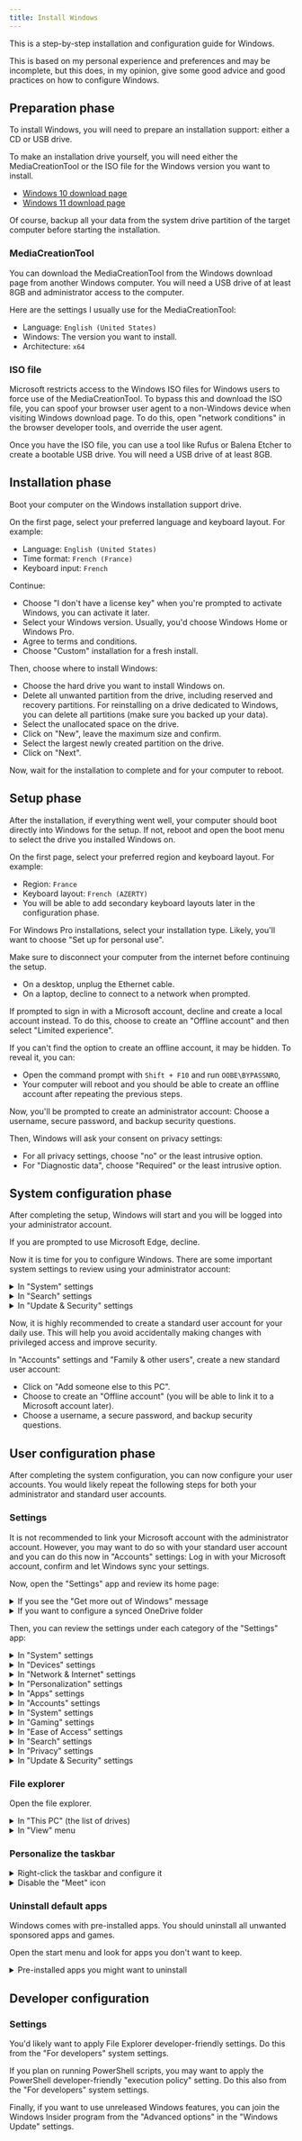 ```yaml
---
title: Install Windows
---
```


This is a step-by-step installation and configuration guide for Windows.

This is based on my personal experience and preferences and may be incomplete,
but this does, in my opinion, give some good advice and good practices on how to configure Windows.


## Preparation phase

To install Windows, you will need to prepare an installation support: either a CD or USB drive.

To make an installation drive yourself, you will need either the MediaCreationTool
or the ISO file for the Windows version you want to install.

- [Windows 10 download page](https://www.microsoft.com/en-us/software-download/windows10)
- [Windows 11 download page](https://www.microsoft.com/en-us/software-download/windows11)

Of course, backup all your data from the system drive partition of the target computer before starting the installation.

### MediaCreationTool

You can download the MediaCreationTool from the Windows download page from another Windows computer.
You will need a USB drive of at least 8GB and administrator access to the computer.

Here are the settings I usually use for the MediaCreationTool:
- Language: `English (United States)`
- Windows: The version you want to install.
- Architecture: `x64`

### ISO file

Microsoft restricts access to the Windows ISO files for Windows users to force use of the MediaCreationTool.
To bypass this and download the ISO file, you can spoof your browser user agent to a non-Windows device when visiting Windows download page. To do this, open "network conditions" in the browser developer tools, and override the user agent.

Once you have the ISO file, you can use a tool like Rufus or Balena Etcher to create a bootable USB drive.
You will need a USB drive of at least 8GB.


## Installation phase

Boot your computer on the Windows installation support drive.

On the first page, select your preferred language and keyboard layout. For example:

- Language: `English (United States)`
- Time format: `French (France)`
- Keyboard input: `French`

Continue:

- Choose "I don't have a license key" when you're prompted to activate Windows, you can activate it later.
- Select your Windows version. Usually, you'd choose Windows Home or Windows Pro.
- Agree to terms and conditions.
- Choose "Custom" installation for a fresh install.

Then, choose where to install Windows:

- Choose the hard drive you want to install Windows on.
- Delete all unwanted partition from the drive, including reserved and recovery partitions.
  For reinstalling on a drive dedicated to Windows, you can delete all partitions (make sure you backed up your data).
- Select the unallocated space on the drive.
- Click on "New", leave the maximum size and confirm.
- Select the largest newly created partition on the drive.
- Click on "Next".

Now, wait for the installation to complete and for your computer to reboot.


## Setup phase

After the installation, if everything went well, your computer should boot directly into Windows for the setup.
If not, reboot and open the boot menu to select the drive you installed Windows on.

On the first page, select your preferred region and keyboard layout. For example:

- Region: `France`
- Keyboard layout: `French (AZERTY)`
- You will be able to add secondary keyboard layouts later in the configuration phase.

For Windows Pro installations, select your installation type. Likely, you'll want to choose "Set up for personal use".

Make sure to disconnect your computer from the internet before continuing the setup.
- On a desktop, unplug the Ethernet cable.
- On a laptop, decline to connect to a network when prompted.

If prompted to sign in with a Microsoft account, decline and create a local account instead.
To do this, choose to create an "Offline account" and then select "Limited experience".

If you can't find the option to create an offline account, it may be hidden. To reveal it, you can:
- Open the command prompt with `Shift + F10` and run `OOBE\BYPASSNRO`,
- Your computer will reboot and you should be able to create an offline account after repeating the previous steps.

Now, you'll be prompted to create an administrator account:
Choose a username, secure password, and backup security questions.

Then, Windows will ask your consent on privacy settings:
- For all privacy settings, choose "no" or the least intrusive option.
- For "Diagnostic data", choose "Required" or the least intrusive option.


## System configuration phase

After completing the setup, Windows will start and you will be logged into your administrator account.

If you are prompted to use Microsoft Edge, decline.

Now it is time for you to configure Windows.
There are some important system settings to review using your administrator account:

<details>
<summary>In "System" settings</summary>

- In "Remote desktop":
  - Disable "Remote Desktop" unless required for you.

</details>

<details>
<summary>In "Search" settings</summary>

- In "Searching Windows":
  - Optionally, select the "Enhanced" indexing method (may not be recommended on a laptop).

</details>

<details>
<summary>In "Update & Security" settings</summary>

- In "Activation":
  - If you reinstalled Windows, check if Windows automatically restored your license.
    If not, you may activate Windows now if you want.
    Activating Windows is required to access all security & personalization settings.
- In "Windows Update":
  - Click on "Check for updates".
- In "Windows Security":
  - Review issues if any, and security settings.
  - In "App & browser control":
    - In "Reputation-based protection":
      - Enable "Potentially unwanted app blocking".
  - In "Device Security":
    - In "Core isolation":
      - Enable "Memory integrity"
    - In "Security processor details":
      - Verify that the Trusted Platform Module (TPM) is enabled.
- In "Find my device":
  - This setting requires location access and a Microsoft account.
    You should consider enabling it later if you are using a laptop.
- In "Windows Insider Program":
  - You may join the Insider program here if you want to use beta versions of Windows.

</details>

Now, it is highly recommended to create a standard user account for your daily use.
This will help you avoid accidentally making changes with privileged access and improve security.

In "Accounts" settings and "Family & other users", create a new standard user account:
- Click on "Add someone else to this PC".
- Choose to create an "Offline account" (you will be able to link it to a Microsoft account later).
- Choose a username, a secure password, and backup security questions.


## User configuration phase

After completing the system configuration, you can now configure your user accounts.
You would likely repeat the following steps for both your administrator and standard user accounts.

### Settings

It is not recommended to link your Microsoft account with the administrator account.
However, you may want to do so with your standard user account and you can do this now in "Accounts" settings:
Log in with your Microsoft account, confirm and let Windows sync your settings.

Now, open the "Settings" app and review its home page:

<details>
<summary>If you see the "Get more out of Windows" message</summary>

Open the "Get more out of Windows" message:
- In "Use recommended browser settings":
  - Select "Don't update your browser settings"

</details>

<details>
<summary>If you want to configure a synced OneDrive folder</summary>

- Click to sign in with your Microsoft account for OneDrive.
- Select the location for your OneDrive folder. I recommend using a data drive if you have one.
- Unselect "Desktop", "Documents", "Pictures" for sync.
- Skip the tutorial.
- Click on "Later" when prompted about the mobile app.
- Click on "Open my OneDrive folder" to finish and verify its content.

</details>

Then, you can review the settings under each category of the "Settings" app:

<details>
<summary>In "System" settings</summary>

- Display : _Nothing in particular._
- Sound : _Nothing in particular._
- Notifications & actions :
  - Enable "Get notifications from apps and other senders"
  - Disable "Show notifications on the lock screen"
  - Enable "Show reminders and incoming VoIP calls on the lock screen"
  - Enable "Allow notifications to play sounds"
  - Enable "Show me the Windows welcome experience [...]"
  - Enable "Suggest ways I can finish setting up my device [...]"
  - Enable "Get tips, tricks, and suggestions [...]"
- Focus assist:
  - Select "Priority only"
  - Enable "When I'm suplicating my display"
  - Enable "When I'm playing a game"
  - Enable "When I'm using an app in full screen mode"
  - Enable "Show a summary of what I missed while focus assis was on"
- Power & sleep:
  - Set "When plugged in, turn off after" to "10 minutes"
  - Set "When plugged in, PC goes to sleep after" to "Never"
  - Set "Power mode" to "Best performance" (desktop PC only)
  - _Change Settings page to save changes and come back to "Power & sleep"._
  - In "Additional power settings":
    - Next to the selected power plan, usually "Balanced":
      - In "Change plan settings":
        - In "Change advanced power settings":
          - Set "Hard disk / Turn off hard disk after" to "Never"
          - Verify "Sleep / Sleep after" is set to "Never"
          - Set "Sleep / Hibernate after" to "Never"
          - Verify "Display / Turn off display after" is set to "10 minutes"
    - In "Choose what the power buttons do":
      - _Click on "Change settings that are currently unavailable"_
      - Set "Power button" to "Shutdown"
      - Set "Sleep button" to "Sleep"
      - Disable "Turn on fast startup"
      - Enable "Sleep"
      - Enable "Hibernate"
      - Enable "Lock"
- Storage
  - Enable "Storage Sense"
  - Open "Configure Storage Sense or run it now":
    - Set "Run Storage Sense" to "Every week"
    - Enable "Delete temporary files [...]"
    - Set "Delete files in my recycle bin [...]" to "30 days"
    - Set "Delete files in my Downloads folder [...]" to "Never"
    - Optionally, click on "Clean now"
  - In "Temporary files":
    - Select all temporary files and click on "Remove files"
  <!--- In "Change where new content is save":
    - Set "New apps will save to" to "System (C:)"
    - For all other options, you may choose to select another drive, used for your data.-->
  - In "Optimize Drives":
    - Select the System drive and optimize it
    - Optionally, analyse and optimize the other drives
    - Turn on "Scheduled optimization" and set its frequency to "Weekly"
- Tablet
  - Set "When I sign in" to "Use the appropriate mode for my hardware"
  - Set "When I use this device as a tablet" to "Ask me before switching modes"
- Multitasking
  - Set "Pressing Alt + Tab shows" to "Open windows only"
- Projecting to this PC: nothing in particular, unless supported by your device.
- Shared experiences: nothing in particular
- Clipboard:
  - Enable clipboard history
  - Disable "Sync across devices" (if applicable)
- Remote desktop: _See system configuration phase._
- In "About":
  - Click on "Rename this PC" and give your PC a fancy name.
  - In "Advanced system settings":
    - _Requires to enter the admin password._
    - In "Remote":
      - Disable "Allow Remote Assistance connections to this computer"

</details>

<details>
<summary>In "Devices" settings</summary>

- In "Bluetooth & other devices":
  - Turn off Bluetooth if you're not using it
- In "Printers & scanners": _Nothing in particular._
- In "Mouse": _Nothing in particular._
- In "Typing":
  - Enable all in "Spelling"
  - Enable all in "Typing"
  - _Not sure about enabling suggestions in "Hardware keyboard"_
  - Enable "Multilingual text suggestions"
- In "Pen & Windows Ink": _Nothing in particular._
- In "Autoplay": _Nothing in particular._
- In "USB": _Nothing in particular._

</details>

<!-- In "Phone": _Nothing in particular._ -->

<details>
<summary>In "Network & Internet" settings</summary>

- In "Status":
  - In "Properties" for the current network's:
    - Set "Network profile" to "Private" if applicable
- In "Ethernet": nothing in particular
- In "Dial up": nothing in particular
- In "VPN": nothing in particular
- In "Airplane mode": nothing in particular
- In "Mobile Hotspot":
  - Change the network settings if this is supported by your device
- In "Proxy": nothing in particular

</details>

<details>
<summary>In "Personalization" settings</summary>

- In "Background":
  - Customize your background
  - Your background may have been synced with your Microsoft account
- In "Colors":
  - Select "Custom" color mode
  - Select "Dark" as the "default Windows mode"
  - Select "Light" as the "default app mode"
  - Enable transparency effects
- In "Lock screen":
  - Customize your background
  - Customize your apps
- In "Themes": nothing in particular
- In "Fonts": nothing in particular
- In "Start":
  - Enable "Show more tiles on Start" (recommended on desktop PC)
  - Enable "Show app list in Start menu"
  - Enable "Show recently added apps"
  - Enable "Show used apps"
  - Disable "Show suggestions occasionnally in Start"
  - Disable "Show Start full screen"
  - Enable "Show recently opened items in Jump Lists or the taskba and in File Explorer Quick Access"
  - In "Choose which folders appear on Start":
    - Enable "File Explorer"
    - Enable "Settings"
    - Disable "Documents"
    - Disable "Downloads"
    - Disable "Music"
    - Disable "Pictures"
    - Disable "Videos"
    - Disable "Network"
    - Enable "Personal folder"
- In "Taskbar":
  - Enable "Lock the taskbar"
  - Enable "Automatically hide the taskbar in desktop mode"
  - Disable "Automatically hide the taskbar in tablet mode"
  - Disable "Use small taskbar buttons"
  - Disable "Use Peek to preview the desktop [...]"
  - Enable "Replace Command Prompt with Windows Powershell [...]"
  - Enable "Show badges on taskbar buttons"
  - Set "Taskbar location on screen" to "Bottom"
  - Set "Combine taskbar buttons" to "Always, hide labels"
  - Optionally, customize in "Select which icons appear on the taskbar"
  - In "Turn system icons on or off":
    - Enable "Touch keyboard"
    - Enable "Windows Ink Workspace"
    - Disable "Meet Now"
  - Disable "Show contacts on the taskbar"

</details>

<details>
<summary>In "Apps" settings</summary>

- In "Apps & features":
  - In "Optional features":
    - In "More Windows features":
      - Enable "Windows Subsystem for Linux" (for developers)
      - Do not reboot right away
- In "Default apps":
  - You'll customize this after having installed some apps
  - Keep in mind the "Choose default apps by file type" menu
  - Keep in mind the "Choose default apps by protocol" menu
  - Keep in mind the "Set defaults by apps" menu
- In "Offline maps": nothing in particular
- In "Apps for websites": nothing in particular
- In "Video playback":
  - Enable "Automatically process video to enhance it"
- In "Startup":
  - Disable "Microsoft Edge"

</details>

<details>
<summary>In "Accounts" settings</summary>

- In "Your info": nothing in particular
- In "Email & accounts": nothing in particular
- In "Sign-in options":
  - Add a Windows Hello sign-in option if you want
  - Disable "Dynamic lock"
  - Disable "Restart apps"
  - Disable "Show account details [...] on the sign-in screen"
  - Enable "Use my sign-in info to automatically finish setting up my device after an update or restart"
- In "Acces work or school": nothing in particular
- In "Sync your setiings":
  - Enable "Sync settings"
  - Enable all settings

</details>

<details>
<summary>In "System" settings</summary>

- In "Time & Language":
  - In "Date & Time":
    - Set the time zone
    - Enable "Adjust for daylight saving time automatically"
  - In "Region":
    - Set "Country or region" to "France"
    - Set "Regional format" to "English (Europe)"
    - Review "Regional format data"
  - In "Language":
    - Add the language "French (France)":
      - Install all packages
    - In "French (France)":
      - Verify the installed keyboard layout: "French AZERTY"
    - In "English (United States)":
      - Verify the installed keyboard layout: "US QWERTY"
    - Set "Windows display language" to "English (United States)"
    - In "Keyboard":
      - Select "French (France)" as input method
  - In "Speech":
    - Select "French (France)" as speech language
    - Enable "Recognize non-native accents for this langgages

</details>

<details>
<summary>In "Gaming" settings</summary>

- In "Xbox Game Bar": nothing in particular
- In "Captures": nothing in particular
- In "Game Mode":
  - Enable "Game Mode"
- In "Xbox Management": nothing in particular

</details>

<details>
<summary>In "Ease of Access" settings</summary>

- In "Keyboard":
  - Disable "Allow the shortcut key to start Sticky Keys"
  - Disable "Allow the shortcut key to start Toggle Keys"
  - Disable "Allow the shortcut key to start Filter Keys"

</details>

<details>
<summary>In "Search" settings</summary>

- In "Permission & History":
  - Set "SafeSearch" to "Off" (depending on the user)
- In "Searching Windows":
  - _Requires to be logged as an administrator to edit._
  - Select the "Enhanced" indexing method.

</details>

<details>
<summary>In "Privacy" settings</summary>

- In "General":
  - Enable all settings
- In "Speech":
  - Enable "Online speech recognition"
  - Disable "contributing my voice clips"
- In "Inking & typing personalization":
  - Enable the setting
- In "Diagnostics & feeback":
  - Set to "Optional diagnostic data"
  - Disabled "Improve inking and typing"
  - Disabled "Tailored experiences"
  - Disabled "View diagnostic data"
  - Set "Feedback frequency" to "Automatically"
- In "Activity histoiry":
  - Enable "Store my activity history on this device"
  - Enable "Show activities from these accounts for your Microsoft account (if applicable)
- For all app permissions:
  - Enable the permission for your device
  - Enable "Allow apps to access your [...]"
  - Remove permission to unused apps (like 3D Viewer, Skype, ...)
    - "3D Viewer" has way too much permissions enabled by default
    - "Camera" can keep its access to camera and microphone
    - "Mail and Calendar" can keep its access to contacts, calendar and email
  - Enable "Allow desktop apps to access your [...]"
- In "Voice actiation" (special case):
  - Disable "Allow apps to use voice activation when this device is locked"
  - Disable "Allow apps to use voice activation"
  - Remove permission to unused apps (like 3D Viewer and Skype)
- In "Other devices":
  - Disable "Communicate with unpaired devices"
- In "Background apps": nothing in particular

</details>

<details>
<summary>In "Update & Security" settings</summary>

- In "Windows Update":
  - Click on "Check for updates"
  - In "Advanced options":
    - Enable "Receive updates for other Microsoft products when you update Windows"
- In "Delivery Optimization":
  - Enable "Allow downloads from other PCs"
  - Select "PCs on my local network"
- In "Windows Security":
  - Review problems and all settings
  - In "App & browser control":
    - In "Reputation-based protection":
      - Enable "Potentially unwanted app blocking"
  - In "Device Security":
    - In "Core isolation":
      - Enable "Memory integrity"
    - In "Security processor details":
      - Verify that the TPM is enabled
- In "Backup": nothing in particular
- In "Troubleshoot": nothing in particular
- In "Recovery": nothing in particular
- In "Activation":
  - Activate Windows if it is not already
- In "Find my device":
  - _Requires to be logged as an administrator into a Microsoft account._

</details>

### File explorer

Open the file explorer.

<details>
<summary>In "This PC" (the list of drives)</summary>

- Rename the "Local Disk" (C:) to "System"

</details>

<details>
<summary>In "View" menu</summary>

- Disable "Item check boxes"
- Enable "File name extensions"
- Enable "Hidden files"

<span></span>

- Open "Options":
  - Review settings

</details>

### Personalize the taskbar

<details>
<summary>Right-click the taskbar and configure it</summary>

- In "Search", select "Show search icon"
- In "News and interests", select "Turn off"
- Disable "Show Cortana button"
- Enable "Show Task View button"
- Enable "Show Windows Ink Workspace button"
- Enable "Show touch keyboard button"

</details>

<details>
<summary>Disable the "Meet" icon</summary>

- Right click on the "Meet" icon
- Select "Turn off" (if not disabled already)

</details>

### Uninstall default apps

Windows comes with pre-installed apps.
You should uninstall all unwanted sponsored apps and games.

Open the start menu and look for apps you don't want to keep.

<details>
<summary>Pre-installed apps you might want to uninstall</summary>

- Office
- Outlook (shortcut)
- Word (shortcut)
- Excel (shortcut)
- PowerPoint (shortcut)
- OneNote
- Skype
- Microsoft To Do
- Microsoft News
- Microsoft
- Spotify
- Roblox
- TikTok
- Hidden City: Hidden Object Aventure
- Photoshop Express
- Dolby Access

</details>


## Developer configuration

### Settings

You'd likely want to apply File Explorer developer-friendly settings.
Do this from the "For developers" system settings.

If you plan on running PowerShell scripts, you may want to apply the PowerShell developer-friendly "execution policy" setting.
Do this also from the "For developers" system settings.

Finally, if you want to use unreleased Windows features,
you can join the Windows Insider program from the "Advanced options" in the "Windows Update" settings.
